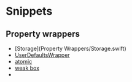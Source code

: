 # Snippets

## Property wrappers

- [Storage](Property Wrappers/Storage.swift)
- [UserDefaultsWrapper](UserDefaultsWrapper.swift)
- [atomic](atomic.swift)
- [weak box](weak_box.swift)
- 